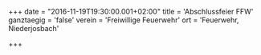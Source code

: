 +++
date = "2016-11-19T19:30:00.001+02:00"
title = 'Abschlussfeier FFW'
ganztaegig = 'false'
verein = 'Freiwillige Feuerwehr'
ort = 'Feuerwehr, Niederjosbach'

+++

      
